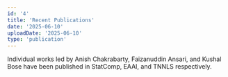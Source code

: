 ```yaml
---
id: '4'
title: 'Recent Publications'
date: '2025-06-10'
uploadDate: '2025-06-10'
type: 'publication'
---
```


Individual works led by Anish Chakrabarty, Faizanuddin Ansari, and Kushal Bose have been published in StatComp, EAAI, and TNNLS  respectively.
